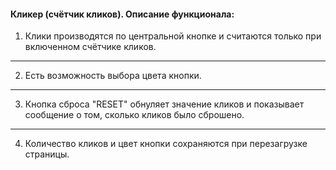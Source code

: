 #### Кликер (счётчик кликов). Описание функционала:
1. Клики производятся по центральной кнопке и считаются только при включенном счётчике кликов.
___
2. Есть возможность выбора цвета кнопки.
___
3. Кнопка сброса "RESET" обнуляет значение кликов и показывает сообщение о том, сколько кликов было сброшено.
___
4. Количество кликов и цвет кнопки сохраняются при перезагрузке страницы.